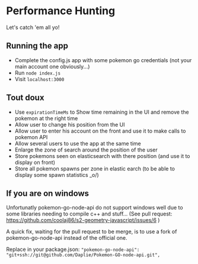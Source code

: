 # Performance Hunting

Let's catch 'em all yo!

## Running the app

* Complete the config.js app with some pokemon go credentials (not your main account one obviously...)
* Run `node index.js`
* Visit `localhost:3000`

## Tout doux

* Use `expirationTimeMs` to Show time remaining in the UI and remove the pokemon at the right time
* Allow user to change his position from the UI
* Allow user to enter his account on the front and use it to make calls to pokemon API
* Allow several users to use the app at the same time
* Enlarge the zone of search around the position of the user
* Store pokemons seen on elasticsearch with there position (and use it to display on front)
* Store all pokemon spawns per zone in elastic earch (to be able to display some spawn statistics _o/)

## If you are on windows

Unfortunatly pokemon-go-node-api do not support windows well due to some libraries needing to compile c++ and stuff... (See pull request: https://github.com/coolaj86/s2-geometry-javascript/issues/6 )

A quick fix, waiting for the pull request to be merge, is to use a fork of pokemon-go-node-api instead of the official one.

Replace in your package.json: `"pokemon-go-node-api": "git+ssh://git@github.com/Daplie/Pokemon-GO-node-api.git",`